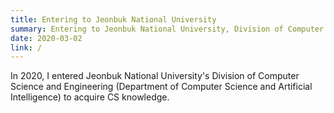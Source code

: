```yaml
---
title: Entering to Jeonbuk National University
summary: Entering to Jeonbuk National University, Division of Computer Science and Engineering
date: 2020-03-02
link: /
---
```

In 2020, I entered Jeonbuk National University's Division of Computer Science and Engineering (Department of Computer Science and Artificial Intelligence) to acquire CS knowledge.
